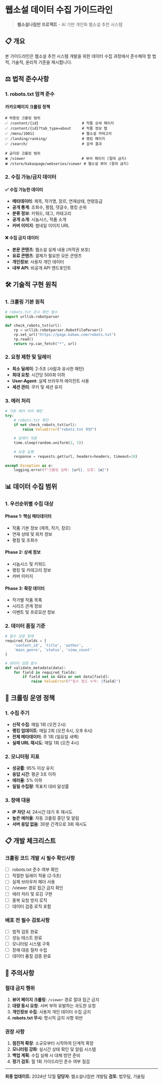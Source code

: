 # 웹소설 데이터 수집 가이드라인

> **웹소설나침반 프로젝트** - AI 기반 개인화 웹소설 추천 시스템

## 📋 개요

본 가이드라인은 웹소설 추천 시스템 개발을 위한 데이터 수집 과정에서 준수해야 할 법적, 기술적, 윤리적 기준을 제시합니다.

## ⚖️ 법적 준수사항

### 1. **robots.txt 엄격 준수**

#### 카카오페이지 크롤링 정책
```
# 허용된 크롤링 범위
✅ /content/{id}                    # 작품 상세 페이지
✅ /content/{id}?tab_type=about     # 작품 정보 탭
✅ /menu/10011                      # 웹소설 카테고리
✅ /landing/ranking/                # 랭킹 페이지
✅ /search/                         # 검색 결과

# 금지된 크롤링 범위
❌ /viewer                          # 뷰어 페이지 (절대 금지)
❌ /store/kakaopage/webseries/viewer # 웹소설 뷰어 (절대 금지)
```

### 2. **수집 가능/금지 데이터**

#### ✅ 수집 가능한 데이터
- **메타데이터**: 제목, 작가명, 장르, 연재상태, 연령등급
- **공개 통계**: 조회수, 평점, 댓글수, 랭킹 순위
- **분류 정보**: 키워드, 태그, 카테고리
- **공개 소개**: 시놉시스, 작품 소개
- **커버 이미지**: 썸네일 이미지 URL

#### ❌ 수집 금지 데이터
- **본문 콘텐츠**: 웹소설 실제 내용 (저작권 보호)
- **유료 콘텐츠**: 결제가 필요한 모든 콘텐츠
- **개인정보**: 사용자 개인 데이터
- **내부 API**: 비공개 API 엔드포인트

## 🛠️ 기술적 구현 원칙

### 1. **크롤링 기본 원칙**

```python
# robots.txt 준수 확인 필수
import urllib.robotparser

def check_robots_txt(url):
    rp = urllib.robotparser.RobotFileParser()
    rp.set_url("https://page.kakao.com/robots.txt")
    rp.read()
    return rp.can_fetch("*", url)
```

### 2. **요청 제한 및 딜레이**

- **최소 딜레이**: 2-5초 (사람과 유사한 패턴)
- **최대 요청**: 시간당 500회 이하
- **User-Agent**: 실제 브라우저 에이전트 사용
- **세션 관리**: 쿠키 및 세션 유지

### 3. **에러 처리**

```python
# 기본 에러 처리 패턴
try:
    # robots.txt 확인
    if not check_robots_txt(url):
        raise ValueError("robots.txt 위반")
    
    # 딜레이 적용
    time.sleep(random.uniform(2, 5))
    
    # 요청 실행
    response = requests.get(url, headers=headers, timeout=10)
    
except Exception as e:
    logging.error(f"크롤링 실패: {url}, 오류: {e}")
```

## 📊 데이터 수집 범위

### 1. **우선순위별 수집 대상**

#### Phase 1: 핵심 메타데이터
- 작품 기본 정보 (제목, 작가, 장르)
- 연재 상태 및 회차 정보
- 평점 및 조회수

#### Phase 2: 상세 정보
- 시놉시스 및 키워드
- 랭킹 및 카테고리 정보
- 커버 이미지

#### Phase 3: 확장 데이터
- 작가별 작품 목록
- 시리즈 관계 정보
- 이벤트 및 프로모션 정보

### 2. **데이터 품질 기준**

```python
# 필수 검증 항목
required_fields = [
    'content_id', 'title', 'author', 
    'main_genre', 'status', 'view_count'
]

# 데이터 검증 함수
def validate_metadata(data):
    for field in required_fields:
        if field not in data or not data[field]:
            raise ValueError(f"필수 필드 누락: {field}")
```

## 🔄 크롤링 운영 정책

### 1. **수집 주기**

- **신작 수집**: 매일 1회 (오전 2시)
- **랭킹 업데이트**: 매일 2회 (오전 6시, 오후 6시)
- **전체 메타데이터**: 주 1회 (일요일 새벽)
- **실패 URL 재시도**: 매일 1회 (오전 4시)

### 2. **모니터링 지표**

- **성공률**: 95% 이상 유지
- **응답 시간**: 평균 3초 이하
- **에러율**: 5% 이하
- **일일 수집량**: 목표치 대비 달성률

### 3. **장애 대응**

- **IP 차단 시**: 24시간 대기 후 재시도
- **높은 에러율**: 자동 크롤링 중단 및 알림
- **서버 응답 없음**: 30분 간격으로 3회 재시도

## 📋 개발 체크리스트

### 크롤링 코드 개발 시 필수 확인사항

- [ ] robots.txt 준수 여부 확인
- [ ] 적절한 딜레이 적용 (2-5초)
- [ ] 실제 브라우저 헤더 사용
- [ ] /viewer 경로 접근 금지 확인
- [ ] 에러 처리 및 로깅 구현
- [ ] 중복 요청 방지 로직
- [ ] 데이터 검증 로직 포함

### 배포 전 필수 검토사항

- [ ] 법적 검토 완료
- [ ] 성능 테스트 완료
- [ ] 모니터링 시스템 구축
- [ ] 장애 대응 절차 수립
- [ ] 데이터 품질 검증 완료

## 🚨 주의사항

### 절대 금지 행위
1. **뷰어 페이지 크롤링**: `/viewer` 경로 절대 접근 금지
2. **대량 동시 요청**: 서버 부하 유발하는 과도한 요청
3. **개인정보 수집**: 사용자 개인 데이터 수집 금지
4. **robots.txt 무시**: 명시적 금지 사항 위반

### 권장 사항
1. **점진적 확장**: 소규모부터 시작하여 단계적 확장
2. **모니터링 강화**: 실시간 상태 확인 및 알림 시스템
3. **백업 계획**: 수집 실패 시 대체 방안 준비
4. **정기 검토**: 월 1회 가이드라인 준수 여부 점검

---

**최종 업데이트**: 2024년 12월
**담당자**: 웹소설나침반 개발팀
**검토**: 법무팀, 기술팀